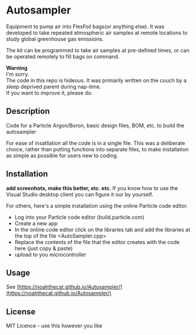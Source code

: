 # Autosampler

Equipment to pump air into FlexFoil bags(or anything else). It was developed to take repeated atmospheric air samples at remote locations to study global greenhouse gas emissions.

The kit can be programmed to take air samples at pre-defined times, or can be operated remotely to fill bags on command.

**Warning**  
I'm sorry.  
The code in this repo is hideous. 
It was primarily written on the couch by a sleep deprived parent during nap-time.  
If you want to improve it, please do.

## Description
Code for a Particle Argon/Boron, basic design files, BOM, etc. to build the autosampler

For ease of insatllation all the code is in a single file. 
This was a deliberate choice, rather than putting functions into separate files, to make installation as simple as possible for users new to coding. 

## Installation
**add screenhots, make this better, etc. etc.**
If you know how to use the Visual Studio desktop client you can figure it our by yourself.

For others, here's a simple installation using the online Particle code editor.

- Log into your Particle code editor (build.particle.com)
- Create a new app 
- In the online code editor click on the libraries tab and add the libraries at the top of the file <AutoSampler.cpp>
- Replace the contents of the file that the editor creates with the code here (just copy & paste)
- upload to you microcontroller


## Usage
See [https://noahthecat.github.io/Autosampler/](https://noahthecat.github.io/Autosampler/)

## License
MIT Licence - use this however you like
